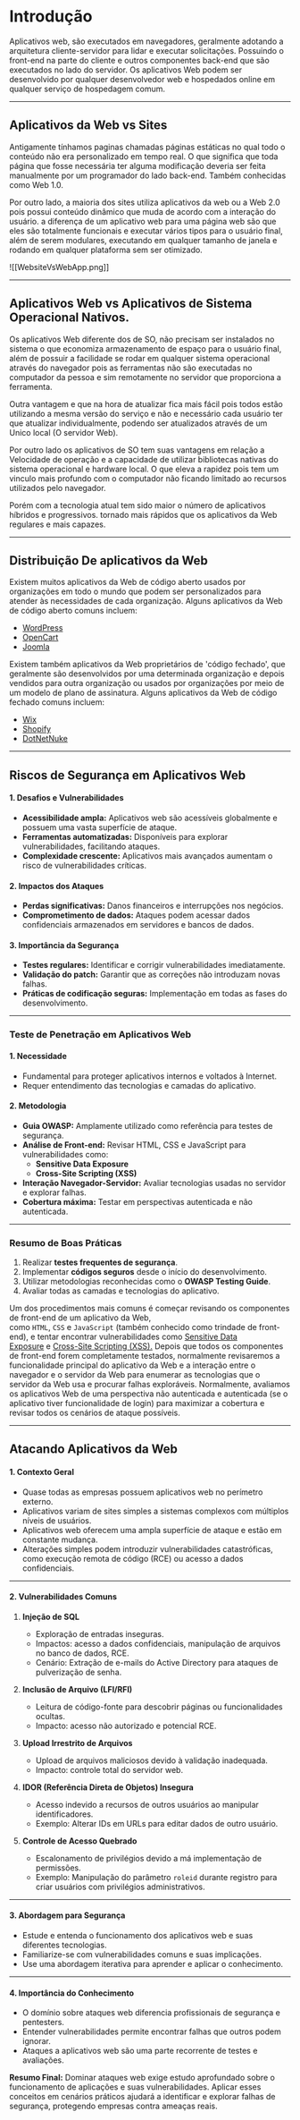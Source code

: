 # Introdução

Aplicativos web, são executados em navegadores, geralmente adotando a arquitetura cliente-servidor para lidar e executar solicitações. Possuindo o front-end na parte do cliente e outros componentes back-end que são executados no lado do servidor. 
Os aplicativos Web podem ser desenvolvido por qualquer desenvolvedor web e hospedados online em qualquer serviço de hospedagem comum.

---
## Aplicativos da Web vs Sites

Antigamente tínhamos paginas chamadas páginas estáticas no qual todo o conteúdo não era personalizado em tempo real. O que significa que toda página que fosse necessária ter alguma modificação deveria ser feita manualmente por um programador do lado back-end. Também conhecidas como Web 1.0.

Por outro lado, a maioria dos sites utiliza aplicativos da web ou a Web 2.0 pois possui conteúdo dinâmico que muda de acordo com a interação do usuário. a diferença de um aplicativo web para uma página web são que eles são totalmente funcionais e executar vários tipos para o usuário final, além de serem modulares, executando em qualquer tamanho de janela e rodando em qualquer plataforma sem ser otimizado.

![[WebsiteVsWebApp.png]]

---

## Aplicativos Web vs Aplicativos de Sistema Operacional Nativos.

Os aplicativos Web diferente dos de SO, não precisam ser instalados no sistema o que economiza armazenamento de espaço para o usuário final, além de possuir a facilidade se rodar em qualquer sistema operacional através do navegador pois as ferramentas não são executadas no computador da pessoa e sim remotamente no servidor que proporciona a ferramenta.

Outra vantagem e que na hora de atualizar fica mais fácil pois todos estão utilizando a mesma versão do serviço e não e necessário cada usuário ter que atualizar individualmente, podendo ser atualizados através de um Unico local (O servidor Web).

Por outro lado os aplicativos de SO tem suas vantagens em relação a Velocidade de operação e a capacidade de utilizar bibliotecas nativas do sistema operacional e hardware local. O que eleva a rapidez pois tem um vinculo mais profundo com o computador não ficando limitado ao recursos utilizados pelo navegador.

Porém com a tecnologia atual tem sido maior o número de aplicativos híbridos e progressivos. tornado mais rápidos que os aplicativos da Web regulares e mais capazes.

---

## Distribuição De aplicativos da Web

Existem muitos aplicativos da Web de código aberto usados por organizações em todo o mundo que podem ser personalizados para atender às necessidades de cada organização. Alguns aplicativos da Web de código aberto comuns incluem:

- [WordPress](https://wordpress.com/)
- [OpenCart](https://www.opencart.com/)
- [Joomla](https://www.joomla.org/)

Existem também aplicativos da Web proprietários de 'código fechado', que geralmente são desenvolvidos por uma determinada organização e depois vendidos para outra organização ou usados por organizações por meio de um modelo de plano de assinatura. Alguns aplicativos da Web de código fechado comuns incluem:

- [Wix](https://www.wix.com/)
- [Shopify](https://www.shopify.com/)
- [DotNetNuke](https://www.dnnsoftware.com/)

---

## Riscos de Segurança em Aplicativos Web

#### **1. Desafios e Vulnerabilidades**

- **Acessibilidade ampla:** Aplicativos web são acessíveis globalmente e possuem uma vasta superfície de ataque.
- **Ferramentas automatizadas:** Disponíveis para explorar vulnerabilidades, facilitando ataques.
- **Complexidade crescente:** Aplicativos mais avançados aumentam o risco de vulnerabilidades críticas.

#### **2. Impactos dos Ataques**

- **Perdas significativas:** Danos financeiros e interrupções nos negócios.
- **Comprometimento de dados:** Ataques podem acessar dados confidenciais armazenados em servidores e bancos de dados.

#### **3. Importância da Segurança**

- **Testes regulares:** Identificar e corrigir vulnerabilidades imediatamente.
- **Validação do patch:** Garantir que as correções não introduzam novas falhas.
- **Práticas de codificação seguras:** Implementação em todas as fases do desenvolvimento.

---

### Teste de Penetração em Aplicativos Web

#### **1. Necessidade**

- Fundamental para proteger aplicativos internos e voltados à Internet.
- Requer entendimento das tecnologias e camadas do aplicativo.

#### **2. Metodologia**

- **Guia OWASP:** Amplamente utilizado como referência para testes de segurança.
- **Análise de Front-end:** Revisar HTML, CSS e JavaScript para vulnerabilidades como:
    - **Sensitive Data Exposure**
    - **Cross-Site Scripting (XSS)**
- **Interação Navegador-Servidor:** Avaliar tecnologias usadas no servidor e explorar falhas.
- **Cobertura máxima:** Testar em perspectivas autenticada e não autenticada.

---

### Resumo de Boas Práticas

1. Realizar **testes frequentes de segurança**.
2. Implementar **códigos seguros** desde o início do desenvolvimento.
3. Utilizar metodologias reconhecidas como o **OWASP Testing Guide**.
4. Avaliar todas as camadas e tecnologias do aplicativo.

Um dos procedimentos mais comuns é começar revisando os componentes de front-end de um aplicativo da Web, como `HTML`, `CSS` e `JavaScript` (também conhecido como trindade de front-end), e tentar encontrar vulnerabilidades como [Sensitive Data Exposure](https://owasp.org/www-project-top-ten/2017/A3_2017-Sensitive_Data_Exposure) e [Cross-Site Scripting (XSS).](https://owasp.org/www-project-top-ten/2017/A7_2017-Cross-Site_Scripting_(XSS)) Depois que todos os componentes de front-end forem completamente testados, normalmente revisaremos a funcionalidade principal do aplicativo da Web e a interação entre o navegador e o servidor da Web para enumerar as tecnologias que o servidor da Web usa e procurar falhas exploráveis. Normalmente, avaliamos os aplicativos Web de uma perspectiva não autenticada e autenticada (se o aplicativo tiver funcionalidade de login) para maximizar a cobertura e revisar todos os cenários de ataque possíveis.

---

## Atacando Aplicativos da Web

#### **1. Contexto Geral**

- Quase todas as empresas possuem aplicativos web no perímetro externo.
- Aplicativos variam de sites simples a sistemas complexos com múltiplos níveis de usuários.
- Aplicativos web oferecem uma ampla superfície de ataque e estão em constante mudança.
- Alterações simples podem introduzir vulnerabilidades catastróficas, como execução remota de código (RCE) ou acesso a dados confidenciais.

---

#### **2. Vulnerabilidades Comuns**

1. **Injeção de SQL**
    
    - Exploração de entradas inseguras.
    - Impactos: acesso a dados confidenciais, manipulação de arquivos no banco de dados, RCE.
    - Cenário: Extração de e-mails do Active Directory para ataques de pulverização de senha.
2. **Inclusão de Arquivo (LFI/RFI)**
    
    - Leitura de código-fonte para descobrir páginas ou funcionalidades ocultas.
    - Impacto: acesso não autorizado e potencial RCE.
3. **Upload Irrestrito de Arquivos**
    
    - Upload de arquivos maliciosos devido à validação inadequada.
    - Impacto: controle total do servidor web.
4. **IDOR (Referência Direta de Objetos) Insegura**
    
    - Acesso indevido a recursos de outros usuários ao manipular identificadores.
    - Exemplo: Alterar IDs em URLs para editar dados de outro usuário.
5. **Controle de Acesso Quebrado**
    
    - Escalonamento de privilégios devido a má implementação de permissões.
    - Exemplo: Manipulação do parâmetro `roleid` durante registro para criar usuários com privilégios administrativos.

---

#### **3. Abordagem para Segurança**

- Estude e entenda o funcionamento dos aplicativos web e suas diferentes tecnologias.
- Familiarize-se com vulnerabilidades comuns e suas implicações.
- Use uma abordagem iterativa para aprender e aplicar o conhecimento.

---

#### **4. Importância do Conhecimento**

- O domínio sobre ataques web diferencia profissionais de segurança e pentesters.
- Entender vulnerabilidades permite encontrar falhas que outros podem ignorar.
- Ataques a aplicativos web são uma parte recorrente de testes e avaliações.

**Resumo Final:** Dominar ataques web exige estudo aprofundado sobre o funcionamento de aplicações e suas vulnerabilidades. Aplicar esses conceitos em cenários práticos ajudará a identificar e explorar falhas de segurança, protegendo empresas contra ameaças reais.
